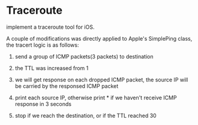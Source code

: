 # Traceroute

implement a traceroute tool for iOS.

A couple of modifications was directly applied to Apple's SimplePing class, the tracert logic is as follows:

1. send a group of ICMP packets(3 packets) to destination

2. the TTL was increased from 1

3. we will get response on each dropped ICMP packet, the source IP will be carried by the responsed ICMP packet

4. print each source IP, otherwise print * if we haven't receive ICMP response in 3 seconds

5. stop if we reach the destination, or if the TTL reached 30

